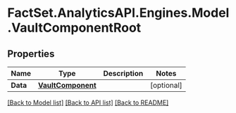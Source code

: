 # FactSet.AnalyticsAPI.Engines.Model.VaultComponentRoot

## Properties

Name | Type | Description | Notes
------------ | ------------- | ------------- | -------------
**Data** | [**VaultComponent**](VaultComponent.md) |  | [optional] 

[[Back to Model list]](../README.md#documentation-for-models) [[Back to API list]](../README.md#documentation-for-api-endpoints) [[Back to README]](../README.md)

